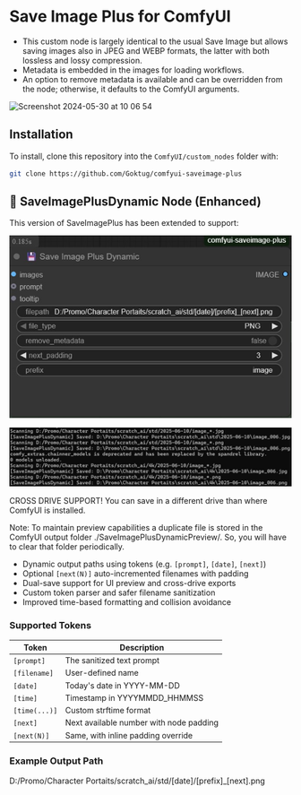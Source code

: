 # Save Image Plus for ComfyUI

- This custom node is largely identical to the usual Save Image but allows saving images also in JPEG and WEBP formats, the latter with both lossless and lossy compression.
- Metadata is embedded in the images for loading workflows.
- An option to remove metadata is available and can be overridden from the node; otherwise, it defaults to the ComfyUI arguments.

![Screenshot 2024-05-30 at 10 06 54](https://github.com/Goktug/comfyui-saveimage-plus/assets/534426/d08bb984-911e-4a3c-a5cc-7a069cdc7005)


## Installation

To install, clone this repository into the `ComfyUI/custom_nodes` folder with:

```sh
git clone https://github.com/Goktug/comfyui-saveimage-plus
```

## 🔧 SaveImagePlusDynamic Node (Enhanced)

This version of SaveImagePlus has been extended to support:

![SaveImagePlusDynamic Node](docs/revised_node_ui.jpg)

![SaveImagePlusDynamic Node](docs/console_log.jpg)

  CROSS DRIVE SUPPORT!  You can save in a different drive than where ComfyUI is installed.
  
  Note: To maintain preview capabilities a duplicate file is stored in the ComfyUI 
        output folder ./SaveImagePlusDynamicPreview/. So, you will have to clear that
        folder periodically.

- Dynamic output paths using tokens (e.g. `[prompt]`, `[date]`, `[next]`)
- Optional `[next(N)]` auto-incremented filenames with padding
- Dual-save support for UI preview and cross-drive exports
- Custom token parser and safer filename sanitization
- Improved time-based formatting and collision avoidance

### Supported Tokens

| Token          | Description                               |
|----------------|-------------------------------------------|
| `[prompt]`     | The sanitized text prompt                 |
| `[filename]`   | User-defined name                         |
| `[date]`       | Today's date in YYYY-MM-DD                |
| `[time]`       | Timestamp in YYYYMMDD_HHMMSS              |
| `[time(...)]`  | Custom strftime format                    |
| `[next]`       | Next available number with node padding   |
| `[next(N)]`    | Same, with inline padding override        |

### Example Output Path

D:/Promo/Character Portaits/scratch_ai/std/[date]/[prefix]_[next].png

